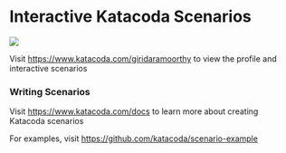 # Interactive Katacoda Scenarios

[![](http://shields.katacoda.com/katacoda/giridaramoorthy/count.svg)](https://www.katacoda.com/giridaramoorthy "Get your profile on Katacoda.com")

Visit https://www.katacoda.com/giridaramoorthy to view the profile and interactive scenarios

### Writing Scenarios
Visit https://www.katacoda.com/docs to learn more about creating Katacoda scenarios

For examples, visit https://github.com/katacoda/scenario-example
